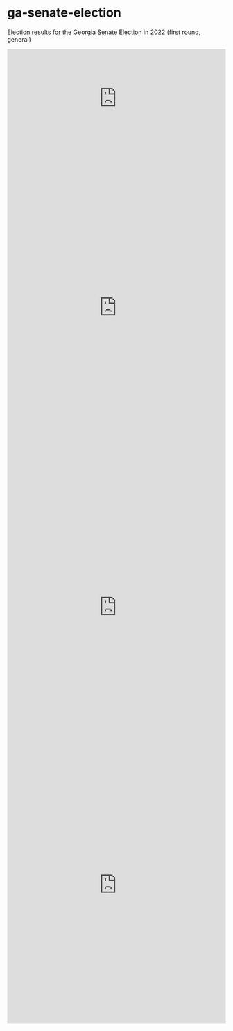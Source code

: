 # ga-senate-election
Election results for the Georgia Senate Election in 2022 (first round, general)
<iframe title="Los Angeles City Controller Results" aria-label="Table" id="datawrapper-chart-T7v9m" src="https://datawrapper.dwcdn.net/T7v9m/1/" scrolling="no" frameborder="0" style="width: 0; min-width: 100% !important; border: none;" height="227" data-external="1"></iframe><script type="text/javascript">!function(){"use strict";window.addEventListener("message",(function(e){if(void 0!==e.data["datawrapper-height"]){var t=document.querySelectorAll("iframe");for(var a in e.data["datawrapper-height"])for(var r=0;r<t.length;r++){if(t[r].contentWindow===e.source)t[r].style.height=e.data["datawrapper-height"][a]+"px"}}}))}();</script>
<iframe title="Los Angeles City Controller Results" aria-label="Map" id="datawrapper-chart-zDz6b" src="https://datawrapper.dwcdn.net/zDz6b/1/" scrolling="no" frameborder="0" style="width: 0; min-width: 100% !important; border: none;" height="740" data-external="1"></iframe><script type="text/javascript">!function(){"use strict";window.addEventListener("message",(function(e){if(void 0!==e.data["datawrapper-height"]){var t=document.querySelectorAll("iframe");for(var a in e.data["datawrapper-height"])for(var r=0;r<t.length;r++){if(t[r].contentWindow===e.source)t[r].style.height=e.data["datawrapper-height"][a]+"px"}}}))}();</script>
<iframe title="Mejia" aria-label="Map" id="datawrapper-chart-xp2Pd" src="https://datawrapper.dwcdn.net/xp2Pd/3/" scrolling="no" frameborder="0" style="width: 0; min-width: 100% !important; border: none;" height="641" data-external="1"></iframe><script type="text/javascript">!function(){"use strict";window.addEventListener("message",(function(e){if(void 0!==e.data["datawrapper-height"]){var t=document.querySelectorAll("iframe");for(var a in e.data["datawrapper-height"])for(var r=0;r<t.length;r++){if(t[r].contentWindow===e.source)t[r].style.height=e.data["datawrapper-height"][a]+"px"}}}))}();</script>
<iframe title="Kortez" aria-label="Map" id="datawrapper-chart-sfA3Z" src="https://datawrapper.dwcdn.net/sfA3Z/2/" scrolling="no" frameborder="0" style="width: 0; min-width: 100% !important; border: none;" height="641" data-external="1"></iframe><script type="text/javascript">!function(){"use strict";window.addEventListener("message",(function(e){if(void 0!==e.data["datawrapper-height"]){var t=document.querySelectorAll("iframe");for(var a in e.data["datawrapper-height"])for(var r=0;r<t.length;r++){if(t[r].contentWindow===e.source)t[r].style.height=e.data["datawrapper-height"][a]+"px"}}}))}();</script>
